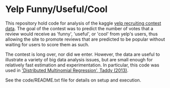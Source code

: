 Yelp Funny/Useful/Cool
======

This repository hold code for analysis of the kaggle [yelp recruiting contest data](http://www.kaggle.com/c/yelp-recruiting/data). The goal of the contest was to predict the number of votes that a review would receive as 
'funny', 'useful', or 'cool' from yelp's users, thus allowing the site to promote reviews that are predicted to be popular without waiting for users to score them as such.  

The contest is long over, nor did we enter.  However, the data are useful to illustrate a variety of big data analysis issues, but are small enough for relatively fast estimation and experimentation.  In particular, this code was used in ['Distributed Multinomial Regression', Taddy (2013)](http://arxiv.org/abs/1311.6139).

See the code/README.txt file for details on setup and execution.